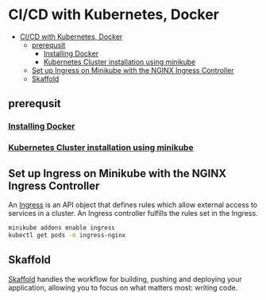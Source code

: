 # CI/CD with Kubernetes, Docker

- [CI/CD with Kubernetes, Docker](#cicd-with-kubernetes-docker)
  - [prerequsit](#prerequsit)
    - [Installing Docker ](#installing-docker-)
    - [Kubernetes Cluster installation using minikube](#kubernetes-cluster-installation-using-minikube)
  - [Set up Ingress on Minikube with the NGINX Ingress Controller](#set-up-ingress-on-minikube-with-the-nginx-ingress-controller)
  - [Skaffold](#skaffold)

## prerequsit

### [Installing Docker ](https://github.com/mehradi-github/ref-devops-flow?tab=readme-ov-file#installing-docker-on-ubuntu-2204-lts)

### [Kubernetes Cluster installation using minikube](https://github.com/mehradi-github/ref-devops-flow?tab=readme-ov-file#kubernetes-cluster-installation-using-minikube)

## Set up Ingress on Minikube with the NGINX Ingress Controller

An [Ingress](https://kubernetes.io/docs/tasks/access-application-cluster/ingress-minikube/) is an API object that defines rules which allow external access to services in a cluster. An Ingress controller fulfills the rules set in the Ingress.

```sh
minikube addons enable ingress
kubectl get pods -n ingress-nginx
```

## Skaffold

[Skaffold](https://github.com/mehradi-github/microservices-ticketing?tab=readme-ov-file#skaffold) handles the workflow for building, pushing and deploying your application, allowing you to focus on what matters most: writing code.
